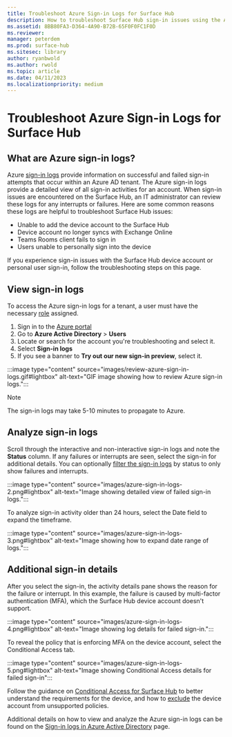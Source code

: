 ```yaml
---
title: Troubleshoot Azure Sign-in Logs for Surface Hub
description: How to troubleshoot Surface Hub sign-in issues using the Azure sign-in logs.
ms.assetid: 8BB80FA3-D364-4A90-B72B-65F0F0FC1F0D
ms.reviewer: 
manager: peterdem
ms.prod: surface-hub
ms.sitesec: library
author: ryanbwold
ms.author: rwold
ms.topic: article
ms.date: 04/11/2023
ms.localizationpriority: medium
---
```


# Troubleshoot Azure Sign-in Logs for Surface Hub

## What are Azure sign-in logs? ##
Azure [sign-in logs](/azure/active-directory/reports-monitoring/concept-sign-ins) provide information on successful and failed sign-in attempts that occur within an Azure AD tenant. The Azure sign-in logs provide a detailed view of all sign-in activities for an account. When sign-in issues are encountered on the Surface Hub, an IT administrator can review these logs for any interrupts or failures. Here are some common reasons these logs are helpful to troubleshoot Surface Hub issues:

- Unable to add the device account to the Surface Hub
- Device account no longer syncs with Exchange Online
- Teams Rooms client fails to sign in
- Users unable to personally sign into the device
 
If you experience sign-in issues with the Surface Hub device account or personal user sign-in, follow the troubleshooting steps on this page.
 
## View sign-in logs ##
To access the Azure sign-in logs for a tenant, a user must have the necessary [role](/azure/active-directory/reports-monitoring/concept-all-sign-ins#how-do-you-access-the-sign-in-logs) assigned.

1. Sign in to the [Azure portal](https://portal.azure.com/)
2. Go to **Azure Active Directory** > **Users**
3. Locate or search for the account you're troubleshooting and select it.
4. Select **Sign-in logs**
5. If you see a banner to **Try out our new sign-in preview**, select it.

:::image type="content" source="images/review-azure-sign-in-logs.gif#lightbox" alt-text="GIF image showing how to review Azure sign-in logs.":::

>[!NOTE]
>The sign-in logs may take 5-10 minutes to propagate to Azure.

## Analyze sign-in logs ##
Scroll through the interactive and non-interactive sign-in logs and note the **Status** column. If any failures or interrupts are seen, select the sign-in for additional details. You can optionally [filter the sign-in logs](/azure/active-directory/reports-monitoring/concept-all-sign-ins#filter-the-results) by status to only show failures and interrupts.
 
:::image type="content" source="images/azure-sign-in-logs-2.png#lightbox" alt-text="Image showing detailed view of failed sign-in logs.":::

To analyze sign-in activity older than 24 hours, select the Date field to expand the timeframe.

:::image type="content" source="images/azure-sign-in-logs-3.png#lightbox" alt-text="Image showing how to expand date range of logs.":::

## Additional sign-in details ##
After you select the sign-in, the activity details pane shows the reason for the failure or interrupt. In this example, the failure is caused by multi-factor authentication (MFA), which the Surface Hub device account doesn't support.
 
:::image type="content" source="images/azure-sign-in-logs-4.png#lightbox" alt-text="Image showing log details for failed sign-in.":::

To reveal the policy that is enforcing MFA on the device account, select the Conditional Access tab.

:::image type="content" source="images/azure-sign-in-logs-5.png#lightbox" alt-text="Image showing Conditional Access details for failed sign-in":::

Follow the guidance on [Conditional Access for Surface Hub](conditional-access-for-surface-hub.md) to better understand the requirements for the device, and how to [exclude](conditional-access-for-surface-hub.md#exclude-device-account-from-unsupported-conditional-access-policies) the device account from unsupported policies.
 
Additional details on how to view and analyze the Azure sign-in logs can be found on the [Sign-in logs in Azure Active Directory](/azure/active-directory/reports-monitoring/concept-all-sign-ins) page.



